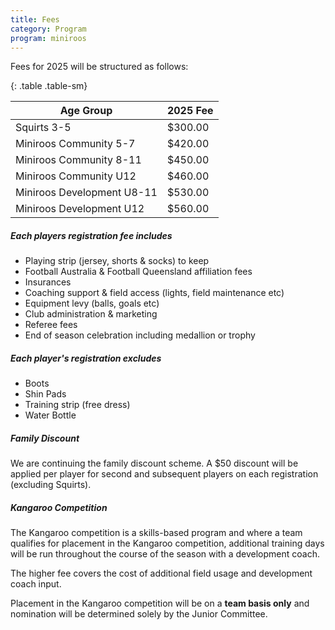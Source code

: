 ```yaml
---
title: Fees
category: Program
program: miniroos
---
```


Fees for 2025 will be structured as follows:

{: .table .table-sm}

| Age Group | 2025 Fee |
|-----------|----------|
| Squirts 3-5 | $300.00 |
| Miniroos Community 5-7 | $420.00 |
| Miniroos Community 8-11 | $450.00 |
| Miniroos Community U12 | $460.00 |
| Miniroos Development U8-11 | $530.00 |
| Miniroos Development U12 | $560.00 |

##### Each players registration fee includes

* Playing strip (jersey, shorts & socks) to keep
* Football Australia & Football Queensland affiliation fees
* Insurances
* Coaching support & field access (lights, field maintenance etc)
* Equipment levy (balls, goals etc)
* Club administration & marketing
* Referee fees
* End of season celebration including medallion or trophy

##### Each player's registration excludes

* Boots
* Shin Pads
* Training strip (free dress)
* Water Bottle

##### Family Discount

We are continuing the family discount scheme. A $50 discount will be applied per player for second and subsequent players on each registration (excluding Squirts).

##### Kangaroo Competition

The Kangaroo competition is a skills-based program and where a team qualifies for placement in the Kangaroo competition, additional training days will be run throughout the course of the season with a development coach.

The higher fee covers the cost of additional field usage and development coach input.

Placement in the Kangaroo competition will be on a **team basis only** and nomination will be determined solely by the Junior Committee.
